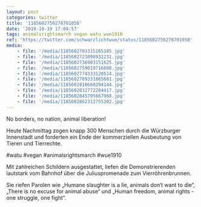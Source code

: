 ```yaml
---
layout: post
categories: twitter
title: '1185602750278701058'
date: '2019-10-19 17:04:57'
tags: animalsrightsmarch vegan watu wue1910
ref: 'https://twitter.com/schwarzlichtwue/status/1185602750278701058'
media:
    - file: '/media/1185602703315165185.jpg'
    - file: '/media/1185602721098932231.jpg'
    - file: '/media/1185602736903151625.jpg'
    - file: '/media/1185602759019716608.jpg'
    - file: '/media/1185602774333120514.jpg'
    - file: '/media/1185602789331865601.jpg'
    - file: '/media/1185602810668294144.jpg'
    - file: '/media/1185602832772284417.jpg'
    - file: '/media/1185602845795667968.jpg'
    - file: '/media/1185602862312755202.jpg'
---
```

No borders, no nation, animal liberation!



Heute Nachmittag zogen knapp 300 Menschen durch die Würzburger Innenstadt und forderten ein Ende der kommerziellen Ausbeutung von Tieren und Tierrechte.

#watu #vegan #animalsrightsmarch #wue1910  


Mit zahlreichen Schildern ausgestattet, liefen die Demonstrierenden lautstark vom Bahnhof über die Juliuspromenade zum Vierröhrenbrunnen.  


Sie riefen Parolen wie „Humane slaughter is a lie, animals don‘t want to die“, „There is no excuse for animal abuse“ und „Human freedom, animal rights - one struggle, one fight“.  

